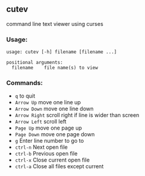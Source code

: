 ## cutev

command line text viewer using curses

### Usage:
```
usage: cutev [-h] filename [filename ...]

positional arguments:
  filename    file name(s) to view
```

### Commands:
- ```q``` to quit
- ```Arrow Up``` move one line up
- ```Arrow Down``` move one line down
- ```Arrow Right``` scroll right if line is wider than screen
- ```Arrow Left``` scroll left
- ```Page Up``` move one page up
- ```Page Down``` move one page down
- ```g``` Enter line number to go to
- ```ctrl-n``` Next open file
- ```ctrl-b``` Previous open file
- ```ctrl-x``` Close current open file
- ```ctrl-a``` Close all files except current
